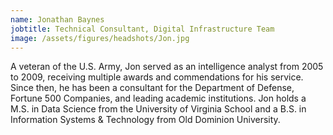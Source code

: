 ```yaml
---
name: Jonathan Baynes
jobtitle: Technical Consultant, Digital Infrastructure Team
image: /assets/figures/headshots/Jon.jpg
---
```

A veteran of the U.S. Army, Jon served as an intelligence analyst from 2005 to 2009, receiving multiple awards and commendations for his service. Since then, he has been a consultant for the Department of Defense, Fortune 500 Companies, and leading academic institutions. Jon holds a M.S. in Data Science from the University of Virginia School and a B.S. in Information Systems & Technology from Old Dominion University.